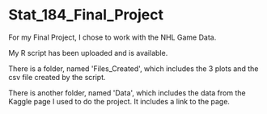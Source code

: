 # Stat_184_Final_Project

For my Final Project, I chose to work with the NHL Game Data.

My R script has been uploaded and is available.

There is a folder, named 'Files_Created', which includes the 3 plots and the csv file created by the script.

There is another folder, named 'Data', which includes the data from the Kaggle page I used to do the project. It includes a link to the page. 
